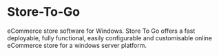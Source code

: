 Store-To-Go
===========

eCommerce store software for Windows. Store To Go offers a fast deployable, fully functional, easily configurable and customisable online eCommerce store for a windows server platform.
